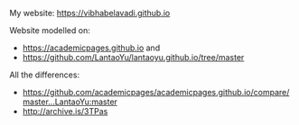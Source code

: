 My website: https://vibhabelavadi.github.io

Website modelled on:
- https://academicpages.github.io and 
- https://github.com/LantaoYu/lantaoyu.github.io/tree/master

All the differences:
- https://github.com/academicpages/academicpages.github.io/compare/master...LantaoYu:master
- http://archive.is/3TPas
